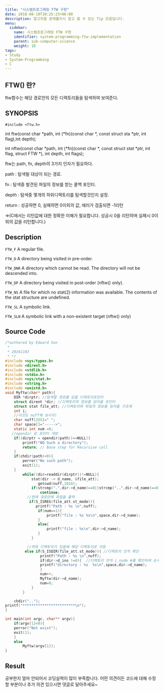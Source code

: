```yaml
---
title: "시스템프로그래밍 FTW 구현"
date: 2018-08-10T10:25:23+06:00
description: 알고리즘 문제풀이시 참고 할 수 있는 Tip 모음입니다.
menu:
  sidebar:
    name: 시스템프로그래밍 FTW 구현
    identifier: system-programming-ftw-implementation
    parent: sub-computer-science
    weight: 10
tags:
- Study
- System-Programming
- C
---
```


## FTW() 란?

ftw함수는 해당 경로안의 모든 디렉토리들을 탐색하여 보여준다.
## SYNOPSIS


`#include <ftw.h>`

int ftw(const char *path, int (*fn)(const char *, const struct sta *ptr, int flag),int depth);

int nftw(const char *path, int (*fn)(const char *, const struct stat *ptr, int flag, struct FTW *), int depth, int flags);

ftw는 path, fn, depth의 3가지 인자가 필요하다.

path : 탐색될 대상이 되는 경로.

fn : 탐색중 발견된 파일의 정보를 받는 콜백 포인터.

depth : 탐색중 몇개의 하위디렉토리를 탐색할것인지 설정.

return : 성공하면 0, 실패하면 0이외의 값, 에러가 검출되면 -1리턴

=>(C에서는 리턴값에 대한 정확한 이해가 필요합니다. 성공시 0을 리턴하며 실패시 0이외의 값을 리턴합니다.)

## Description
`FTW_F`  A regular file.

`FTW_D`    A directory being visited in pre-order.

`FTW_DNR`  A directory which cannot be read. The directory will not be descended into.

`FTW_DP`  A directory being visited in post-order (nftw() only).

`FTW_NS`   A file for which no stat(2) information was available.  The contents of the stat structure are undefined.

`FTW_SL`  A symbolic link.

`FTW_SLN` A symbolic link with a non-existent target (nftw() only)

## Source Code

```c
/*authored by Edward Son
 * 
 * 20161103
 * */
#include <sys/types.h>
#include <dirent.h>
#include <stdlib.h>
#include <stdio.h>
#include <sys/stat.h>
#include <string.h>
#include <unistd.h>
void Myftw(char* path){
    DIR *dirptr; //탐색할 경로를 담을 디렉토리포인터
    struct dirent *dir; //디렉토리의 정보를 읽어올 포인터
    struct stat file_att; //디렉토리와 파일의 정보를 읽어올 구조체
    int i;
    //이것도 nuff해 보시지!
    char nuff[255]=" ";
    char space[]="----->";
    static int num =0;
   //opendir 로 포인터 개방
    if((dirptr = opendir(path))==NULL){
        printf("NO Such a directory");
        return; // Base step for Recursive call
    }
    if(chdir(path)<0){
        perror("No such path");
        exit(1);
    } 
        while((dir=readdir(dirptr))!=NULL){
            stat(dir -> d_name, &file_att);
               getcwd(nuff,1024);
            if(strcmp(".",dir->d_name)==0||strcmp("..",dir->d_name)==0)
                continue;
          //현재 경로안에 파일들 출력  
           if(S_ISREG(file_att.st_mode)){
              printf("Path : %s \n",nuff);
               if(num==1){
                   printf("file : %s %s\n",space,dir->d_name);
               }
               else{
                   printf("file : %s\n",dir->d_name);
               }
            }

          //하위 디렉토리가 있을때 해당 디렉토리로 이동
         else if(S_ISDIR(file_att.st_mode)){ //디렉토리 인지 확인
                printf("Path : %s \n",nuff);
                if(dir->d_ino !=0){  //디렉토리 안의 i_node #를 확인하여 순서대로 포인터 이동
                printf("directory : %s  %s\n",space,dir->d_name);
                }
                num++;
                Myftw(dir->d_name);
                num=0;
            }
        }

    chdir("..");
printf("************************\n");
}

int main(int argc, char** argv){
    if(argv[1]<0){
    perror("Not exist");
    exit(1);
    }
    else
        Myftw(argv[1]);
}
```


## Result

공부한지 얼마 안되어서 코딩실력이 많이 부족합니다. 어떤 의견이든 코드에 대해 수정할 부분이나 추가 의견 있으시면 댓글로 달아주세요~